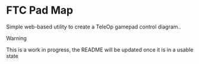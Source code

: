 # FTC Pad Map
Simple web-based utility to create a TeleOp gamepad control diagram..

> [!WARNING]
> This is a work in progress, the README will be updated once it is in a usable state